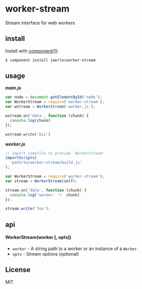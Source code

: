 worker-stream
=====

Stream interface for web workers

## install

Install with [component(1)](http://component.io):

```sh
$ component install jwerle/worker-stream
```

## usage

***main.js***

```js
var node = document.getElementById('node');
var WorkerStream = require('worker-stream');
var wstream = WorkerStream('worker.js');

wstream.on('data', function (chunk) {
  console.log(chunk)
});

wstream.write('biz')
```

***worker.js***

```js
// import somefile to provide `WorkerStream'
importScripts(
  'path/to/worker-stream/build.js'
);

var WorkerStream = require('worker-stream');
var stream = WorkerStream(self);

stream.on('data', function (chunk) {
  console.log('worker: '+  chunk)
});

stream.write('foo');
```

## api

#### WorkerStream(worker [, opts])

* `worker` - A string path to a worker or an instance of a `Worker`
* `opts` - Stream options (optional)

## License

MIT
